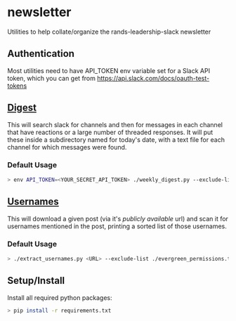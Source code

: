 # newsletter
Utilities to help collate/organize the rands-leadership-slack newsletter

## Authentication
Most utilities need to have API_TOKEN env variable set for a Slack API token, 
which you can get from https://api.slack.com/docs/oauth-test-tokens

## [Digest](WEEKLY_DIGEST_README.md)

This will search slack for channels and then for messages in each 
channel that have reactions or a large number of threaded responses.
It will put these inside a subdirectory named for today's date, with 
a text file for each channel for which messages were found.

### Default Usage

```bash
> env API_TOKEN=<YOUR_SECRET_API_TOKEN> ./weekly_digest.py --exclude-list ./default_exclude.txt
```

## [Usernames](EXTRACT_USERNAMES_README.md)

This will download a given post (via it's _publicly available_ url)
and scan it for usernames mentioned in the post, printing a sorted
list of those usernames.

### Default Usage

```bash
> ./extract_usernames.py <URL> --exclude-list ./evergreen_permissions.txt
```

## Setup/Install

Install all required python packages:

```bash
> pip install -r requirements.txt
```
